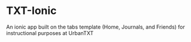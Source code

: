 # TXT-Ionic
An ionic app built on the tabs template (Home, Journals, and Friends) for instructional purposes at UrbanTXT
